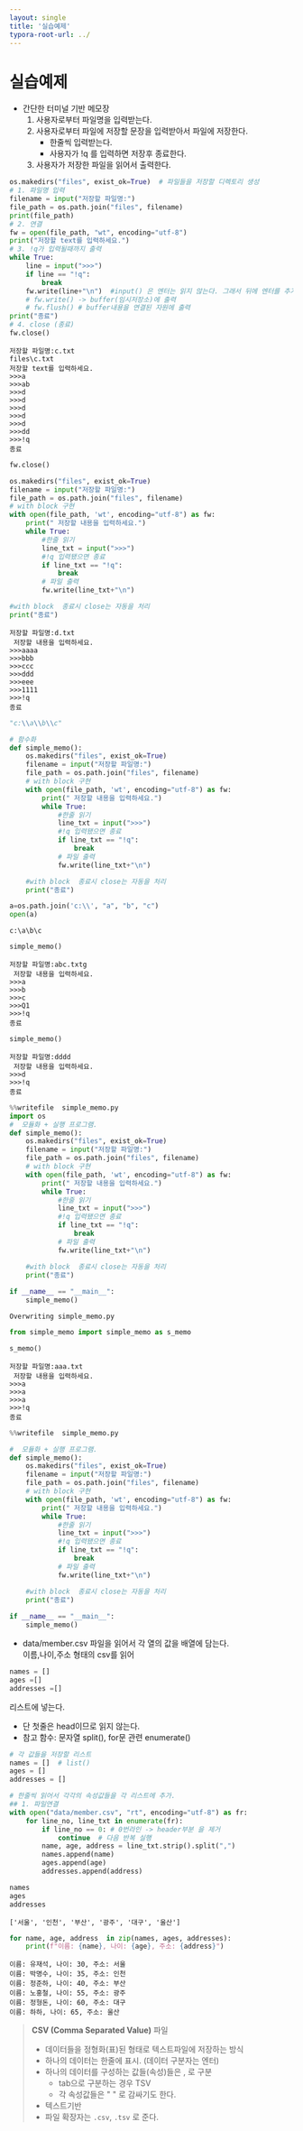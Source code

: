 ```yaml
---
layout: single
title: '실습예제'
typora-root-url: ../
---
```



# 실습예제

- 간단한 터미널 기반 메모장
    1. 사용자로부터 파일명을 입력받는다.
    2. 사용자로부터 파일에 저장할 문장을 입력받아서 파일에 저장한다.
        - 한줄씩 입력받는다.
        - 사용자가 !q 를 입력하면 저장후 종료한다.
    3. 사용자가 저장한 파일을 읽어서 출력한다.



```python
os.makedirs("files", exist_ok=True)  # 파일들을 저장할 디렉토리 생성
# 1. 파일명 입력
filename = input("저장할 파일명:")
file_path = os.path.join("files", filename)
print(file_path)
# 2. 연결
fw = open(file_path, "wt", encoding="utf-8")
print("저장할 text를 입력하세요.")
# 3. !q가 입력될때까지 출력
while True:
    line = input(">>>")
    if line == "!q":
        break
    fw.write(line+"\n")  #input() 은 엔터는 읽지 않는다. 그래서 뒤에 엔터를 추가
    # fw.write() -> buffer(임시저장소)에 출력
    # fw.flush() # buffer내용을 연결된 자원에 출력
print("종료")
# 4. close (종료)
fw.close()

```

    저장할 파일명:c.txt
    files\c.txt
    저장할 text를 입력하세요.
    >>>a
    >>>ab
    >>>d
    >>>d
    >>>d
    >>>d
    >>>d
    >>>dd
    >>>!q
    종료



```python
fw.close()
```


```python
os.makedirs("files", exist_ok=True)
filename = input("저장할 파일명:")
file_path = os.path.join("files", filename)
# with block 구현
with open(file_path, 'wt', encoding="utf-8") as fw:
    print(" 저장할 내용을 입력하세요.")
    while True:
        #한줄 읽기
        line_txt = input(">>>")
        #!q 입력됐으면 종료
        if line_txt == "!q":
            break
        # 파일 출력
        fw.write(line_txt+"\n")

#with block  종료시 close는 자동을 처리
print("종료")
```

    저장할 파일명:d.txt
     저장할 내용을 입력하세요.
    >>>aaaa
    >>>bbb
    >>>ccc
    >>>ddd
    >>>eee
    >>>1111
    >>>!q
    종료



```python
"c:\\a\\b\\c"
```


```python
# 함수화
def simple_memo():
    os.makedirs("files", exist_ok=True)
    filename = input("저장할 파일명:")
    file_path = os.path.join("files", filename)
    # with block 구현
    with open(file_path, 'wt', encoding="utf-8") as fw:
        print(" 저장할 내용을 입력하세요.")
        while True:
            #한줄 읽기
            line_txt = input(">>>")
            #!q 입력됐으면 종료
            if line_txt == "!q":
                break
            # 파일 출력
            fw.write(line_txt+"\n")

    #with block  종료시 close는 자동을 처리
    print("종료")
```


```python
a=os.path.join('c:\\', "a", "b", "c")
open(a) 
```

    c:\a\b\c



```python
simple_memo()
```

    저장할 파일명:abc.txtg
     저장할 내용을 입력하세요.
    >>>a
    >>>b
    >>>c
    >>>Q1
    >>>!q
    종료



```python
simple_memo()
```

    저장할 파일명:dddd
     저장할 내용을 입력하세요.
    >>>d
    >>>!q
    종료



```python
%%writefile  simple_memo.py
import os
#  모듈화 + 실행 프로그램.
def simple_memo():
    os.makedirs("files", exist_ok=True)
    filename = input("저장할 파일명:")
    file_path = os.path.join("files", filename)
    # with block 구현
    with open(file_path, 'wt', encoding="utf-8") as fw:
        print(" 저장할 내용을 입력하세요.")
        while True:
            #한줄 읽기
            line_txt = input(">>>")
            #!q 입력됐으면 종료
            if line_txt == "!q":
                break
            # 파일 출력
            fw.write(line_txt+"\n")

    #with block  종료시 close는 자동을 처리
    print("종료")
    
if __name__ == "__main__":
    simple_memo()
```

    Overwriting simple_memo.py



```python
from simple_memo import simple_memo as s_memo

s_memo()
```

    저장할 파일명:aaa.txt
     저장할 내용을 입력하세요.
    >>>a
    >>>a
    >>>a
    >>>!q
    종료



```python
%%writefile  simple_memo.py

#  모듈화 + 실행 프로그램.
def simple_memo():
    os.makedirs("files", exist_ok=True)
    filename = input("저장할 파일명:")
    file_path = os.path.join("files", filename)
    # with block 구현
    with open(file_path, 'wt', encoding="utf-8") as fw:
        print(" 저장할 내용을 입력하세요.")
        while True:
            #한줄 읽기
            line_txt = input(">>>")
            #!q 입력됐으면 종료
            if line_txt == "!q":
                break
            # 파일 출력
            fw.write(line_txt+"\n")

    #with block  종료시 close는 자동을 처리
    print("종료")
    
if __name__ == "__main__":
    simple_memo()
```

- data/member.csv 파일을 읽어서 각 열의 값을 배열에 담는다.    
이름,나이,주소  형태의 csv를 읽어    
```python
names = []
ages =[]
addresses =[]    
```
리스트에 넣는다. 
- 단 첫줄은 head이므로 읽지 않는다.
- 참고 함수: 문자열 split(), for문 관련 enumerate()




```python
# 각 값들을 저장할 리스트
names = []  # list()
ages = []
addresses = []

# 한줄씩 읽어서 각각의 속성값들을 각 리스트에 추가.
## 1. 파일연결
with open("data/member.csv", "rt", encoding="utf-8") as fr:
    for line_no, line_txt in enumerate(fr):
        if line_no == 0: # 0번라인 -> header부분 을 제거
            continue  # 다음 반복 실행
        name, age, address = line_txt.strip().split(",")
        names.append(name)
        ages.append(age)
        addresses.append(address)
```


```python
names
ages
addresses
```




    ['서울', '인천', '부산', '광주', '대구', '울산']




```python
for name, age, address  in zip(names, ages, addresses):
    print(f"이름: {name}, 나이: {age}, 주소: {address}")
```

    이름: 유재석, 나이: 30, 주소: 서울
    이름: 박명수, 나이: 35, 주소: 인천
    이름: 정준하, 나이: 40, 주소: 부산
    이름: 노홍철, 나이: 55, 주소: 광주
    이름: 정형돈, 나이: 60, 주소: 대구
    이름: 하하, 나이: 65, 주소: 울산


> **CSV (Comma Separated Value)** 파일
> - 데이터들을 정형화(표)된 형태로 텍스트파일에 저장하는 방식
> - 하나의 데이터는 한줄에 표시. (데이터 구분자는 엔터)
> - 하나의 데이터를 구성하는 값들(속성)들은 , 로 구분
>     - tab으로 구분하는 경우 TSV 
>     - 각 속성값들은 " " 로 감싸기도 한다.
> - 텍스트기반
> - 파일 확장자는 `.csv`, `.tsv` 로 준다.

